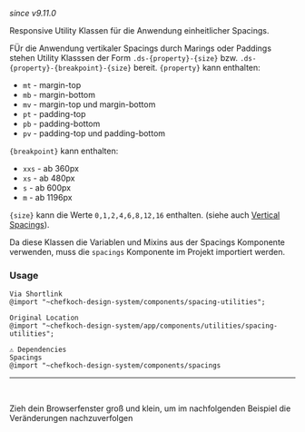 *since v9.11.0*

Responsive Utility Klassen für die Anwendung einheitlicher Spacings. 

FÜr die Anwendung vertikaler Spacings durch Marings oder Paddings stehen Utility Klasssen der Form ``.ds-{property}-{size}`` bzw. ``.ds-{property}-{breakpoint}-{size}`` bereit. ``{property}`` kann enthalten:

* ``mt`` - margin-top
* ``mb`` - margin-bottom
* ``mv`` - margin-top und margin-bottom
* ``pt`` - padding-top
* ``pb`` - padding-bottom
* ``pv`` - padding-top und padding-bottom

``{breakpoint}`` kann enthalten:

* ``xxs`` - ab 360px
* ``xs`` - ab 480px
* ``s`` - ab 600px
* ``m`` - ab 1196px

``{size}`` kann die Werte `0,1,2,4,6,8,12,16` enthalten. (siehe auch [Vertical Spacings](#group-spacings-component-vertical)).

Da diese Klassen die Variablen und Mixins aus der Spacings Komponente verwenden, muss die `spacings` Komponente im Projekt importiert werden.
### Usage  
    
    Via Shortlink
    @import "~chefkoch-design-system/components/spacing-utilities";
    
    Original Location
    @import "~chefkoch-design-system/app/components/utilities/spacing-utilities";

    ⚠ Dependencies
    Spacings
    @import "~chefkoch-design-system/components/spacings

<hr class="ds-hr" />
<br/>

Zieh dein Browserfenster groß und klein, um im nachfolgenden Beispiel die Veränderungen nachzuverfolgen